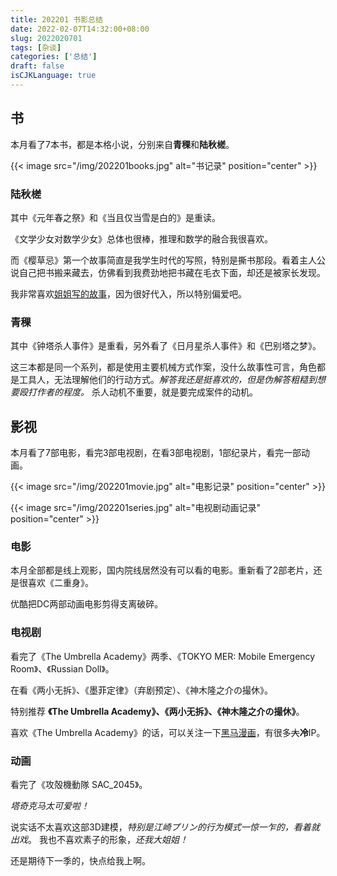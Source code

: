 ```yaml
---
title: 202201 书影总结
date: 2022-02-07T14:32:00+08:00
slug: 2022020701
tags: [杂谈]
categories: ['总结']
draft: false
isCJKLanguage: true
---
```


## 书

本月看了7本书，都是本格小说，分别来自**青稞**和**陆秋槎**。

{{< image src="/img/202201books.jpg" alt="书记录" position="center" >}}

### 陆秋槎

其中《元年春之祭》和《当且仅当雪是白的》是重读。

《文学少女对数学少女》总体也很棒，推理和数学的融合我很喜欢。

而《樱草忌》第一个故事简直是我学生时代的写照，特别是撕书那段。看着主人公说自己把书搬来藏去，仿佛看到我费劲地把书藏在毛衣下面，却还是被家长发现。

我非常喜欢[姐姐写的故事](https://ooorange777.github.io/posts/2022/01/2022012901/)，因为很好代入，所以特别偏爱吧。

### 青稞

其中《钟塔杀人事件》是重看，另外看了《日月星杀人事件》和《巴别塔之梦》。

这三本都是同一个系列，都是使用主要机械方式作案，没什么故事性可言，角色都是工具人，无法理解他们的行动方式。*解答我还是挺喜欢的，但是伪解答粗糙到想要殴打作者的程度。* 杀人动机不重要，就是要完成案件的动机。

## 影视

本月看了7部电影，看完3部电视剧，在看3部电视剧，1部纪录片，看完一部动画。

{{< image src="/img/202201movie.jpg" alt="电影记录" position="center" >}}

{{< image src="/img/202201series.jpg" alt="电视剧动画记录" position="center" >}}

### 电影

本月全部都是线上观影，国内院线居然没有可以看的电影。重新看了2部老片，还是很喜欢《二重身》。

优酷把DC两部动画电影剪得支离破碎。

### 电视剧

看完了《The Umbrella Academy》两季、《TOKYO MER: Mobile Emergency Room》、《Russian Doll》。

在看《两小无拆》、《墨菲定律》（弃剧预定）、《神木隆之介の撮休》。

特别推荐 **《The Umbrella Academy》、《两小无拆》、《神木隆之介の撮休》**。

喜欢《The Umbrella Academy》的话，可以关注一下[黑马漫画](https://zhuanlan.zhihu.com/p/43073661)，有很多~~大~~**冷**IP。

### 动画

看完了《攻殻機動隊 SAC_2045》。

*塔奇克马太可爱啦！*

说实话不太喜欢这部3D建模，*特别是江崎プリン的行为模式一惊一乍的，看着就出戏*。 我也不喜欢素子的形象，*还我大姐姐！*

还是期待下一季的，快点给我上啊。
